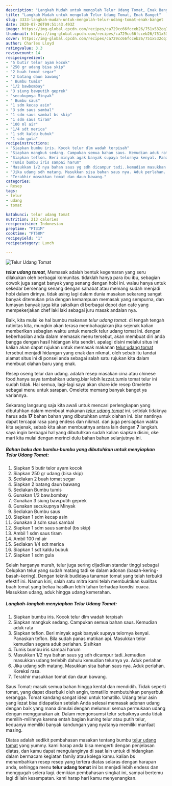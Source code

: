 ```yaml
---
description: "Langkah Mudah untuk mengolah Telur Udang Tomat, Enak Banget"
title: "Langkah Mudah untuk mengolah Telur Udang Tomat, Enak Banget"
slug: 3333-langkah-mudah-untuk-mengolah-telur-udang-tomat-enak-banget
date: 2020-07-26T09:51:43.493Z
image: https://img-global.cpcdn.com/recipes/ca729cc66fcceb26/751x532cq70/telur-udang-tomat-foto-resep-utama.jpg
thumbnail: https://img-global.cpcdn.com/recipes/ca729cc66fcceb26/751x532cq70/telur-udang-tomat-foto-resep-utama.jpg
cover: https://img-global.cpcdn.com/recipes/ca729cc66fcceb26/751x532cq70/telur-udang-tomat-foto-resep-utama.jpg
author: Charles Lloyd
ratingvalue: 3.3
reviewcount: 14
recipeingredient:
- "5 butir telor ayam kocok"
- "250 gr udang bisa skip"
- "2 buah tomat segar"
- "2 batang daun bawang"
- " Bumbu tumis"
- "1/2 bawbombay"
- "3 siung bawputih geprek"
- "secukupnya Minyak"
- " Bumbu saus"
- "1 sdm kecap asin"
- "3 sdm saus sambal"
- "1 sdm saus sambal bs skip"
- "1 sdm saus tiram"
- "100 ml air"
- "1/4 sdt merica"
- "1 sdt kaldu bubuk"
- "1 sdm gula"
recipeinstructions:
- "Siapkan bumbu iris. Kocok telur dlm wadah terpisah"
- "Siapkan mangkuk sedang. Campukan semua bahan saus. Kemudian aduk rata"
- "Siapkan teflon. Beri minyak agak banyak supaya telornya kenyal. Panaskan teflon. Bila sudah panas matikan api. Masukkan telor kemudian segera aduk perlahan. Sisihkan"
- "Tumis bumbu iris sampai harum"
- "Masukkan 1/2 nya bahan saus yg sdh dicampur tadi..kemudian masukkan udang terlebih dahulu kemudian telurnya ya. Aduk perlahan"
- "Jika udang sdh matang. Masukkan sisa bahan saus nya. Aduk perlahan. Koreksi rasa."
- "Terakhir masukkan tomat dan daun bawang."
categories:
- Resep
tags:
- telur
- udang
- tomat

katakunci: telur udang tomat 
nutrition: 213 calories
recipecuisine: Indonesian
preptime: "PT31M"
cooktime: "PT58M"
recipeyield: "1"
recipecategory: Lunch

---
```



![Telur Udang Tomat](https://img-global.cpcdn.com/recipes/ca729cc66fcceb26/751x532cq70/telur-udang-tomat-foto-resep-utama.jpg)

<b><i>telur udang tomat</i></b>, Memasak adalah bentuk kegemaran yang seru dilakukan oleh berbagai komunitas. tidaklah hanya para ibu ibu, sebagian cowok juga sangat banyak yang senang dengan hobi ini. walau hanya untuk sekedar bersenang senang dengan sahabat atau memang sudah menjadi hobi dalam dirinya. tidak asing lagi dalam dunia masakan sekarang sangat banyak ditemukan pria dengan kemampuan memasak yang sempurna, dan lumayan banyak juga kita saksikan di berbagai depot dan cafe yang mempekerjakan chef laki laki sebagai juru masak andalan nya.

Baik, kita mulai ke hal bumbu makanan <i>telur udang tomat</i>. di tengah tengah rutinitas kita, mungkin akan terasa membahagiakan jika sejenak kalian memberikan sebagian waktu untuk meracik telur udang tomat ini. dengan keberhasilan anda dalam memasak menu tersebut, akan membuat diri anda bangga dengan hasil hidangan kita sendiri. apalagi disini melalui situs ini kalian akan dapat rujukan untuk memasak makanan <u>telur udang tomat</u> tersebut menjadi hidangan yang enak dan nikmat, oleh sebab itu tandai alamat situs ini di ponsel anda sebagai salah satu rujukan kita dalam membuat olahan baru yang enak.

Resep oseng telur dan udang. adalah resep masakan cina atau chinese food.hanya saya tambahkan udang.biar lebih lezzat.tumis tomat telur ini sudah tidak. Hai semua, lagi-lagi saya akan share ide resep Omelette sebagai menu untuk sarapan. Omelette memang banyak banget ya variannya.


Sekarang langsung saja kita awali untuk mencari perlengkapan yang dibutuhkan dalam membuat makanan <u><i>telur udang tomat</i></u> ini. setidak tidaknya harus ada <b>17</b> bahan bahan yang dibutuhkan untuk olahan ini. biar nantinya dapat tercapai rasa yang endess dan nikmat. dan juga persiapkan waktu kita sejenak, sebab kita akan membuatnya antara lain dengan <b>7</b> langkah. saya ingin berbagai hal yang dibutuhkan sudah kalian siapkan disini, oke mari kita mulai dengan merinci dulu bahan bahan selanjutnya ini.

<!--inarticleads1-->

##### Bahan baku dan bumbu-bumbu yang dibutuhkan untuk menyiapkan Telur Udang Tomat:

1. Siapkan 5 butir telor ayam kocok
1. Siapkan 250 gr udang (bisa skip)
1. Sediakan 2 buah tomat segar
1. Siapkan 2 batang daun bawang
1. Sediakan  Bumbu tumis
1. Gunakan 1/2 baw.bombay
1. Gunakan 3 siung baw.putih geprek
1. Gunakan secukupnya Minyak
1. Sediakan  Bumbu saus
1. Siapkan 1 sdm kecap asin
1. Gunakan 3 sdm saus sambal
1. Siapkan 1 sdm saus sambal (bs skip)
1. Ambil 1 sdm saus tiram
1. Ambil 100 ml air
1. Sediakan 1/4 sdt merica
1. Siapkan 1 sdt kaldu bubuk
1. Siapkan 1 sdm gula


Selain harganya murah, telur juga sering dijadikan standar tinggi sebagai Celupkan telur yang sudah matang tadi ke dalam adonan (basah-kering-basah-kering). Dengan teknik budidaya tanaman tomat yang telah terbukti efektif ini. Namun kini, salah satu mitra kami telah membuktikan kualitas buah tomat yang beliau hasilkan lebih tahan terhadap kondisi cuaca. Masukkan udang, aduk hingga udang kemerahan. 

<!--inarticleads2-->

##### Langkah-langkah menyiapkan Telur Udang Tomat:

1. Siapkan bumbu iris. Kocok telur dlm wadah terpisah
1. Siapkan mangkuk sedang. Campukan semua bahan saus. Kemudian aduk rata
1. Siapkan teflon. Beri minyak agak banyak supaya telornya kenyal. Panaskan teflon. Bila sudah panas matikan api. Masukkan telor kemudian segera aduk perlahan. Sisihkan
1. Tumis bumbu iris sampai harum
1. Masukkan 1/2 nya bahan saus yg sdh dicampur tadi..kemudian masukkan udang terlebih dahulu kemudian telurnya ya. Aduk perlahan
1. Jika udang sdh matang. Masukkan sisa bahan saus nya. Aduk perlahan. Koreksi rasa.
1. Terakhir masukkan tomat dan daun bawang.


Saus Tomat: masak semua bahan hingga kental dan mendidih. Tidak seperti tomat, yang dapat diserbuki oleh angin, tomatillo membutuhkan penyerbuk serangga. Tomat kandang sangat ideal untuk tomatillo. Udang telur asin yang lezat bisa didapatkan setelah Anda selesai memasak adonan udang dengan baik yang mana dimulai dengan melumuri semua permukaan udang dengan menggunakan air. Dalam mengonsumsi telur sebaiknya anda tidak memilih-milihnya karena entah bagian kuning telur atau putih telur, keduanya memiliki banyak kandungan yang nyatanya memiliki manfaat masing. 

Diatas adalah sedikit pembahasan masakan tentang bumbu <u>telur udang tomat</u> yang yummy. kami harap anda bisa mengerti dengan penjelasan diatas, dan kamu dapat mengulanginya di saat lain untuk di hidangkan dalam bermacam kegiatan family atau kolega kamu. kalian bs menambahkan resep resep yang tertera diatas selaras dengan harapan anda, sehingga menu <b>telur udang tomat</b> ini bs menjadi lebih endess dan menggugah selera lagi. demikian pembahasan singkat ini, sampai bertemu lagi di lain kesempatan. kami harap hari kamu menyenangkan.
